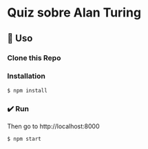 #  Quiz sobre Alan Turing

## 📝 Uso

### Clone this Repo

### Installation

```sh
$ npm install
```

### ✔️ Run

Then go to http://localhost:8000

```sh
$ npm start
```
